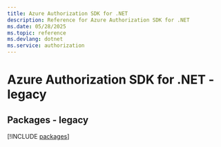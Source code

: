 ```yaml
---
title: Azure Authorization SDK for .NET
description: Reference for Azure Authorization SDK for .NET
ms.date: 05/28/2025
ms.topic: reference
ms.devlang: dotnet
ms.service: authorization
---
```

# Azure Authorization SDK for .NET - legacy
## Packages - legacy
[!INCLUDE [packages](authorization-index.md)]